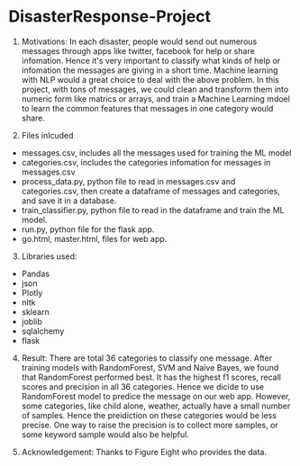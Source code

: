 # DisasterResponse-Project

1. Motivations:
  In each disaster, people would send out numerous messages through apps like twitter, facebook for help or share infomation. Hence it's very important to classify what kinds of help or infomation the messages are giving in a short time. 
  Machine learning with NLP would a great choice to deal with the above problem. In this project, with tons of messages, we could clean and transform them into numeric form like matrics or arrays, and train a Machine Learning mdoel to learn the common features that messages in one category would share.

2. Files inlcuded
* messages.csv, includes all the messages used for training the ML model
* categories.csv, includes the categories infomation for messages in messages.csv
* process_data.py, python file to read in messages.csv and categories.csv, then create a dataframe of messages and categories, and save it in a database.
* train_classifier.py, python file to read in the dataframe and train the ML model.
* run.py, python file for the flask app.
* go.html, master.html, files for web app.

3. Libraries used:
* Pandas
* json
* Plotly
* nltk
* sklearn
* joblib
* sqlalchemy
* flask

4. Result:
  There are total 36 categories to classify one message. After training models with RandomForest, SVM and Naive Bayes, we found that RandomForest performed best. It has the highest f1 scores, recall scores and precision in all 36 categories. Hence we dicide to use RandomForest model to predice the message on our web app.
  However, some categories, like child alone, weather, actually have a small number of samples. Hence the preidiction on these categories would be less precise. One way to raise the precision is to collect more samples, or some keyword sample would also be helpful.
 
 
5. Acknowledgement:
 Thanks to Figure Eight who provides the data.

 

	
	
